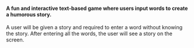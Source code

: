 #### A fun and interactive text-based game where users input words to create a humorous story.

A user will be given a story and required to enter a word without knowing the story. After entering all the words, the user will see a story on the screen.
